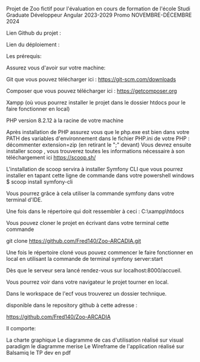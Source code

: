 Projet de Zoo fictif pour l'évaluation en cours de formation de l'école Studi Graduate Développeur Angular 2023-2029 Promo NOVEMBRE-DÉCEMBRE 2024

Lien Github du projet : 

Lien du déploiement :

Les prérequis:

Assurez vous d'avoir sur votre machine:

Git que vous pouvez télécharger ici : https://git-scm.com/downloads

Composer que vous pouvez télécharger ici : https://getcomposer.org

Xampp (où vous pourrez installer le projet dans le dossier htdocs pour le faire fonctionner en local)

PHP version 8.2.12 à la racine de votre machine

Après installation de PHP assurez vous que le php.exe est bien dans votre PATH des variables d'environnement
dans le fichier PHP.ini de votre PHP : décommenter extension=zip (en retirant le ";" devant)
Vous devrez ensuite installer scoop , vous trouverez toutes les informations nécessaire à son téléchargement ici https://scoop.sh/

L'installation de scoop servira à installer Symfony CLI que vous pourrez installer en tapant cette ligne de commande dans votre powershell windows $ scoop install symfony-cli

Vous pourrez grâce à cela utiliser la commande symfony dans votre terminal d'IDE.

Une fois dans le répertoire qui doit ressembler à ceci : C:\xampp\htdocs

Vous pouvez cloner le projet en écrivant dans votre terminal cette commande

git clone https://github.com/Fred140/Zoo-ARCADIA.git

Une fois le répertoire cloné vous pouvez commencer le faire fonctionner en local en utilisant la commande de terminal symfony server:start

Dès que le serveur sera lancé rendez-vous sur localhost:8000/accueil.

Vous pourrez voir dans votre navigateur le projet tourner en local.

Dans le workspace de l'ecf vous trouverez un dossier technique.

disponible dans le repository github à cette adresse :

https://github.com/Fred140/Zoo-ARCADIA

Il comporte:

La charte graphique
Le diagramme de cas d'utilisation réalisé sur visual paradigm
le diagramme merise
Le Wireframe de l'application réalisé sur Balsamiq
le TP dev en pdf
